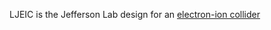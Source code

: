 LJEIC is the Jefferson Lab design for an [electron-ion collider](https://en.wikipedia.org/wiki/Electron%E2%80%93ion_collider)
